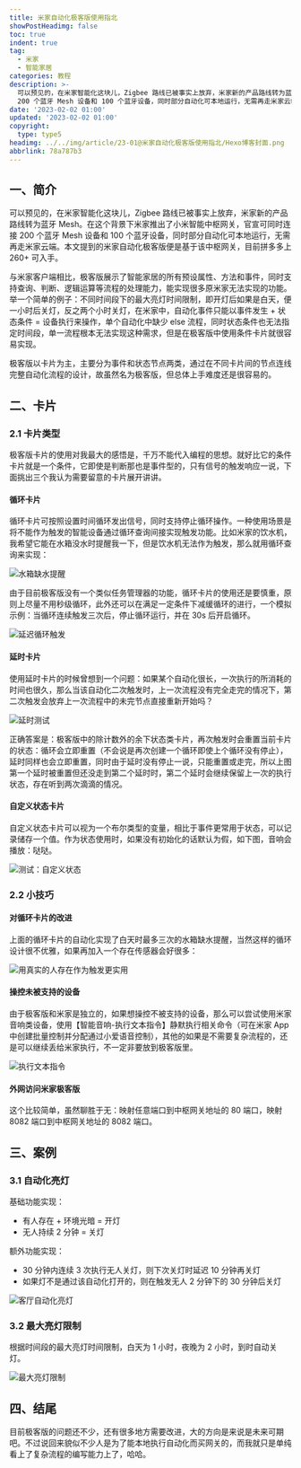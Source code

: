 ```yaml
---
title: 米家自动化极客版使用指北
showPostHeadimg: false
toc: true
indent: true
tag:
  - 米家
  - 智能家居
categories: 教程
description: >-
  可以预见的，在米家智能化这块儿，Zigbee 路线已被事实上放弃，米家新的产品路线转为蓝牙 Mesh。在这个背景下米家推出了小米智能中枢网关，官宣可同时连接
  200 个蓝牙 Mesh 设备和 100 个蓝牙设备，同时部分自动化可本地运行，无需再走米家云端。
date: '2023-02-02 01:00'
updated: '2023-02-02 01:00'
copyright:
  type: type5
headimg: ../../img/article/23-01@米家自动化极客版使用指北/Hexo博客封面.png
abbrlink: 78a787b3
---
```


## 一、简介

可以预见的，在米家智能化这块儿，Zigbee 路线已被事实上放弃，米家新的产品路线转为蓝牙 Mesh。在这个背景下米家推出了小米智能中枢网关，官宣可同时连接 200 个蓝牙 Mesh 设备和 100 个蓝牙设备，同时部分自动化可本地运行，无需再走米家云端。本文提到的米家自动化极客版便是基于该中枢网关，目前拼多多上 260+ 可入手。

与米家客户端相比，极客版展示了智能家居的所有预设属性、方法和事件，同时支持查询、判断、逻辑运算等流程的处理能力，能实现很多原米家无法实现的功能。举一个简单的例子：不同时间段下的最大亮灯时间限制，即开灯后如果是白天，便一小时后关灯，反之两个小时关灯，在米家中，自动化事件只能以事件发生 + 状态条件 = 设备执行来操作，单个自动化中缺少 else 流程，同时状态条件也无法指定时间段，单一流程根本无法实现这种需求，但是在极客版中使用条件卡片就很容易实现。

极客版以卡片为主，主要分为事件和状态节点两类，通过在不同卡片间的节点连线完整自动化流程的设计，故虽然名为极客版，但总体上手难度还是很容易的。

## 二、卡片

### 2.1 卡片类型

极客版卡片的使用对我最大的感悟是，千万不能代入编程的思想。就好比它的条件卡片就是一个条件，它即使是判断那也是事件型的，只有信号的触发响应一说，下面挑出三个我认为需要留意的卡片展开讲讲。

#### 循环卡片

循环卡片可按照设置时间循环发出信号，同时支持停止循环操作。一种使用场景是将不能作为触发的智能设备通过循环查询间接实现触发功能。比如米家的饮水机，我希望它能在水箱没水时提醒我一下，但是饮水机无法作为触发，那么就用循环查询来实现：

![水箱缺水提醒](../../img/article/23-01@米家自动化极客版使用指北/image-20230131144555230.png)

由于目前极客版没有一个类似任务管理器的功能，循环卡片的使用还是要慎重，原则上尽量不用秒级循环，此外还可以在满足一定条件下减缓循环的进行，一个模拟示例：当循环连续触发三次后，停止循环运行，并在 30s 后开启循环。

![延迟循环触发](../../img/article/23-01@米家自动化极客版使用指北/循环测试1.png)

#### 延时卡片

使用延时卡片的时候曾想到一个问题：如果某个自动化很长，一次执行的所消耗的时间也很久，那么当该自动化二次触发时，上一次流程没有完全走完的情况下，第二次触发会放弃上一次流程中的未完节点直接重新开始吗？

![延时测试](../../img/article/23-01@米家自动化极客版使用指北/image-20230202004226612.png)

正确答案是：极客版中的除计数外的余下状态类卡片，再次触发时会重置当前卡片的状态：循环会立即重置（不会说是再次创建一个循环即使上个循环没有停止），延时同样也会立即重置，同时由于延时没有停止一说，只能重置或走完，所以上图第一个延时被重置但还没走到第二个延时时，第二个延时会继续保留上一次的执行状态，存在听到两次滴滴的情况。

#### 自定义状态卡片

自定义状态卡片可以视为一个布尔类型的变量，相比于事件更常用于状态，可以记录储存一个值。作为状态使用时，如果没有初始化的话默认为假，如下图，音响会播放：哒哒。

![测试：自定义状态](../../img/article/23-01@米家自动化极客版使用指北/测试：自定义状态-1675267875527-2.png)

### 2.2 小技巧

#### 对循环卡片的改进

上面的循环卡片的自动化实现了白天时最多三次的水箱缺水提醒，当然这样的循环设计很不优雅，如果再加入一个存在传感器会好很多：

![用真实的人存在作为触发更实用](../../img/article/23-01@米家自动化极客版使用指北/image-20230131144756038.png)

#### 操控未被支持的设备

由于极客版和米家是独立的，如果想操控不被支持的设备，那么可以尝试使用米家音响类设备，使用【智能音响-执行文本指令】静默执行相关命令（可在米家 App 中创建批量控制并分配通过小爱语音控制），其他的如果是不需要复杂流程的，还是可以继续丢给米家执行，不一定非要放到极客版里。

![执行文本指令](../../img/article/23-01@米家自动化极客版使用指北/image-20230202010120870.png)

#### 外网访问米家极客版

这个比较简单，虽然聊胜于无：映射任意端口到中枢网关地址的 80 端口，映射 8082 端口到中枢网关地址的 8082 端口。

## 三、案例

### 3.1 自动化亮灯

基础功能实现：

- 有人存在 + 环境光暗 = 开灯
- 无人持续 2 分钟 = 关灯

额外功能实现：

- 30 分钟内连续 3 次执行无人关灯，则下次关灯时延迟 10 分钟再关灯
- 如果灯不是通过该自动化打开的，则在触发无人 2 分钟下的 30 分钟后关灯

![客厅自动化亮灯](../../img/article/23-01@米家自动化极客版使用指北/image-20230202010445289.png)

### 3.2 最大亮灯限制

根据时间段的最大亮灯时间限制，白天为 1 小时，夜晚为 2 小时，到时自动关灯。

![最大亮灯限制](../../img/article/23-01@米家自动化极客版使用指北/image-20230202011111289.png)

## 四、结尾

目前极客版的问题还不少，还有很多地方需要改进，大的方向是来说是未来可期吧。不过说回来貌似不少人是为了能本地执行自动化而买网关的，而我就只是单纯看上了复杂流程的编写能力上了，哈哈。
